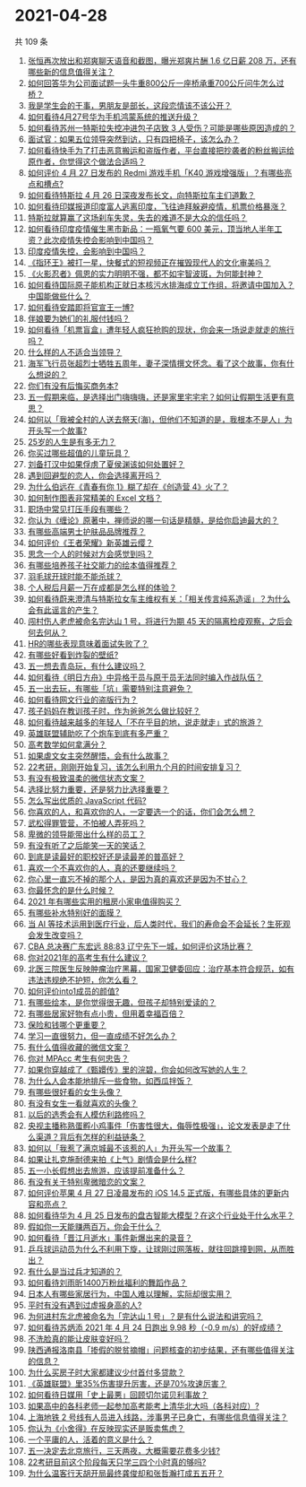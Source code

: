 # 2021-04-28

共 109 条

<!-- BEGIN -->
<!-- 最后更新时间 Wed Apr 28 2021 09:24:20 GMT+0800 (China Standard Time) -->

1. [张恒再次放出和郑爽聊天语音和截图，曝光郑爽片酬 1.6 亿日薪 208
   万，还有哪些新的信息值得关注？](https://www.zhihu.com/question/456689667)
2. [如何回答华为公司面试题一头牛重800公斤一座桥承重700公斤问牛怎么过桥？](https://www.zhihu.com/question/455269838)
3. [我是学生会的干事，男朋友是部长，这段恋情该不该公开？](https://www.zhihu.com/question/305452167)
4. [如何看待4月27号华为手机鸿蒙系统的推送升级？](https://www.zhihu.com/question/456862831)
5. [如何看待苏州一特斯拉失控冲进包子店致 3
   人受伤？可能是哪些原因造成的？](https://www.zhihu.com/question/456824609)
6. [面试官：如果五位领导突然到访，只有四把椅子，该怎么办？](https://www.zhihu.com/question/456412666)
7. [如何看待快手为了打击恶意搬运和盗版作者，平台直接把抄袭者的粉丝搬运给原作者，你觉得这个做法合适吗？](https://www.zhihu.com/question/456833182)
8. [如何评价 4 月 27 日发布的 Redmi 游戏手机「K40
   游戏增强版」？有哪些亮点和槽点?](https://www.zhihu.com/question/455567093)
9. [如何看待特斯拉 4 月 26 日深夜发布长文，向特斯拉车主们道歉？](https://www.zhihu.com/question/456750609)
10. [如何看待印媒报道印度富人逃离印度，飞往迪拜躲避疫情，机票价格暴涨？](https://www.zhihu.com/question/456507428)
11. [特斯拉就算赢了这场刹车失灵，失去的难道不是大众的信任吗？](https://www.zhihu.com/question/456103976)
12. [如何看待印度疫情催生黑市新品：一瓶氧气要 600
    美元，顶当地人半年工资？此次疫情失控会影响到中国吗？](https://www.zhihu.com/question/456762173)
13. [印度疫情失控，会影响到中国吗？](https://www.zhihu.com/question/456775767)
14. [《指环王》被打一星，快餐式的短视频正在摧毁现代人的文化审美吗？](https://www.zhihu.com/question/455715097)
15. [《火影忍者》佩恩的实力明明不强，都不如宇智波斑，为何能封神？](https://www.zhihu.com/question/438703482)
16. [如何看待国际原子能机构正就日本核污水排海成立工作组，将邀请中国加入？中国能做些什么？](https://www.zhihu.com/question/456690380)
17. [如何看待安踏即将官宣王一博?](https://www.zhihu.com/question/456777013)
18. [伴娘要为她们的礼服付钱吗？](https://www.zhihu.com/question/439537108)
19. [如何看待「机票盲盒」遭年轻人疯狂抢购的现状，你会来一场说走就走的旅行吗？](https://www.zhihu.com/question/455933441)
20. [什么样的人不适合当领导？](https://www.zhihu.com/question/324628127)
21. [海军飞行员张超烈士牺牲五周年，妻子深情撰文怀念。看了这个故事，你有什么想说的？](https://www.zhihu.com/question/456803451)
22. [你们有没有后悔买商务本?](https://www.zhihu.com/question/447200202)
23. [五一假期来临，是选择出门嗨嗨嗨，还是家里宅宅宅？如何让假期生活更有意思？](https://www.zhihu.com/question/455996898)
24. [如何以「我被全村的人送去祭天(海)，但他们不知道的是，我根本不是人」为开头写一个故事?](https://www.zhihu.com/question/449279020)
25. [25岁的人生是有多无力？](https://www.zhihu.com/question/362423000)
26. [你买过哪些超值的儿童玩具？](https://www.zhihu.com/question/24744812)
27. [刘备打汉中如果俘虏了夏侯渊该如何处置好？](https://www.zhihu.com/question/338347604)
28. [遇到回避型的恋人，你会选择离开吗？](https://www.zhihu.com/question/451173048)
29. [为什么伯远在《青春有你 1》糊了却在《创造营 4》火了？](https://www.zhihu.com/question/454685611)
30. [如何制作图表非常精美的 Excel 文档？](https://www.zhihu.com/question/24450523)
31. [职场中常见打压手段有哪些？](https://www.zhihu.com/question/450441377)
32. [你认为《缠论》原著中，禅师说的哪一句话是精髓，是给你启迪最大的？](https://www.zhihu.com/question/451477570)
33. [有哪些高端男士护肤品品牌推荐？](https://www.zhihu.com/question/33439391)
34. [如何评价《王者荣耀》新英雄云缨？](https://www.zhihu.com/question/456762502)
35. [思念一个人的时候对方会感觉到吗？](https://www.zhihu.com/question/449534413)
36. [有哪些培养孩子社交能力的绘本值得推荐？](https://www.zhihu.com/question/434399610)
37. [羽毛球开球时能不能杀球？](https://www.zhihu.com/question/455936801)
38. [个人税后月薪一万在成都是怎么样的体验？](https://www.zhihu.com/question/285167315)
39. [如何看待蔚来澄清与特斯拉女车主维权有关：「相关传言纯系造谣」？为什么会有此谣言的产生？](https://www.zhihu.com/question/456827978)
40. [闯村伤人老虎被命名完达山 1 号，将进行为期 45
    天的隔离检疫观察，之后会何去何从？](https://www.zhihu.com/question/456624777)
41. [HR的哪些表现意味着面试失败了？](https://www.zhihu.com/question/20709602)
42. [有哪些好看到炸裂的壁纸?](https://www.zhihu.com/question/425110846)
43. [五一想去青岛玩，有什么建议吗？](https://www.zhihu.com/question/454155019)
44. [如何看待《明日方舟》中异格干员与原干员无法同时编入作战队伍？](https://www.zhihu.com/question/456424641)
45. [五一出去玩，有哪些「坑」需要特别注意避免？](https://www.zhihu.com/question/456629186)
46. [如何看待网文行业的盗版行为？](https://www.zhihu.com/question/456620029)
47. [孩子妈妈在教训孩子时，作为爸爸怎么做比较好？](https://www.zhihu.com/question/456141768)
48. [如何看待越来越多的年轻人「不在乎目的地，说走就走」式的旅游？](https://www.zhihu.com/question/456042879)
49. [英雄联盟辅助吃了个炮车到底有多严重？](https://www.zhihu.com/question/341459636)
50. [高考数学如何拿满分？](https://www.zhihu.com/question/26735443)
51. [如果虐文女主突然醒悟，会有什么故事？](https://www.zhihu.com/question/440221628)
52. [22考研，刚刚开始复习，该怎么利用九个月的时间安排复习？](https://www.zhihu.com/question/452536538)
53. [有没有极致温柔的微信状态文案？](https://www.zhihu.com/question/449122893)
54. [选择比努力重要，还是努力比选择重要？](https://www.zhihu.com/question/455096994)
55. [怎么写出优质的 JavaScript 代码?](https://www.zhihu.com/question/447505820)
56. [你喜欢的人，和喜欢你的人，一定要选一个的话，你们会怎么想？](https://www.zhihu.com/question/453513190)
57. [武松得罪管营，不怕被人弄死吗？](https://www.zhihu.com/question/454308762)
58. [卑微的领导能带出什么样的员工？](https://www.zhihu.com/question/453155337)
59. [有没有听了之后能笑一天的笑话？](https://www.zhihu.com/question/448087107)
60. [到底是读最好的职校好还是读最差的普高好？](https://www.zhihu.com/question/452237521)
61. [喜欢一个不喜欢你的人，真的还要继续吗？](https://www.zhihu.com/question/452728884)
62. [你心里一直忘不掉的那个人，是因为真的喜欢还是因为不甘心？](https://www.zhihu.com/question/452522095)
63. [你最怀念的是什么时候？](https://www.zhihu.com/question/453263418)
64. [2021 年有哪些实用的租房小家电值得购买？](https://www.zhihu.com/question/450161184)
65. [有哪些补水特别好的面膜？](https://www.zhihu.com/question/325591003)
66. [当 AI
    等技术运用到医疗行业，后人类时代，我们的寿命会不会延长？生死观会发生改变吗？](https://www.zhihu.com/question/452351772)
67. [CBA 总决赛广东宏远 88:83
    辽宁先下一城，如何评价这场比赛？](https://www.zhihu.com/question/456867826)
68. [你对2021年的高考生有什么建议？](https://www.zhihu.com/question/371457075)
69. [北医三院医生反映肿瘤治疗黑幕，国家卫健委回应：治疗基本符合规范，如有违法违规绝不护短，你怎么看？](https://www.zhihu.com/question/456794621)
70. [如何评价into1成员的颜值?](https://www.zhihu.com/question/456470539)
71. [有哪些绘本，是你觉得很无趣，但孩子却特别爱读的？](https://www.zhihu.com/question/454395245)
72. [有哪些居家好物有点小贵，但用着幸福百倍？](https://www.zhihu.com/question/448409513)
73. [保险和钱哪个更重要？](https://www.zhihu.com/question/456795462)
74. [学习一直很努力，但一直成绩不好怎么办？](https://www.zhihu.com/question/455830570)
75. [有什么值得收藏的微信文案？](https://www.zhihu.com/question/449235018)
76. [你对 MPAcc 考生有何忠告？](https://www.zhihu.com/question/266728576)
77. [如果你穿越成了《甄嬛传》里的浣碧，你会如何改写她的人生？](https://www.zhihu.com/question/403088622)
78. [为什么人会本能地排斥一些食物，如西瓜拌饭？](https://www.zhihu.com/question/336056006)
79. [有哪些很好看的女生头像？](https://www.zhihu.com/question/314854320)
80. [有没有女生一看就喜欢的头像？](https://www.zhihu.com/question/410954554)
81. [以后的选秀会有人模仿利路修吗？](https://www.zhihu.com/question/455026059)
82. [央视主播称熟蛋孵小鸡事件「伤害性很大，侮辱性极强」，论文发表是走了什么渠道？背后有怎样的利益链条？](https://www.zhihu.com/question/456771764)
83. [如何以「我惹了满京城最不该惹的人」为开头写一个故事？](https://www.zhihu.com/question/436381988)
84. [如果让扎克施耐德来拍《上气》剧情会是什么样?](https://www.zhihu.com/question/455062199)
85. [五一小长假想出去旅游，应该提前准备什么？](https://www.zhihu.com/question/454431058)
86. [有没有关于特别卑微暗恋的文案？](https://www.zhihu.com/question/452924862)
87. [如何评价苹果 4 月 27 日凌晨发布的 iOS 14.5
    正式版，有哪些具体的更新内容和亮点？](https://www.zhihu.com/question/456432980)
88. [如何看待华为 4 月 25
    日发布的盘古智能大模型？在这个行业处于什么水平？](https://www.zhihu.com/question/456443707)
89. [假如你一天能赚两百万，你会干什么？](https://www.zhihu.com/question/456751113)
90. [如何看待「晋江月逝水」事件新爆出来的录音？](https://www.zhihu.com/question/456698766)
91. [乒乓球运动员为什么不利用下旋，让球刚过网落板，就往回跳撞到网，从而胜出？](https://www.zhihu.com/question/453888891)
92. [有什么是当过兵才知道的？](https://www.zhihu.com/question/276955696)
93. [如何看待刘雨昕1400万粉丝福利的舞蹈作品？](https://www.zhihu.com/question/456685594)
94. [日本人有哪些家居行为，中国人难以理解，实际却很实用？](https://www.zhihu.com/question/365091172)
95. [平时有没有遇到过虚报身高的人?](https://www.zhihu.com/question/331976799)
96. [为何进村东北虎被命名为「完达山 1 号」？是有什么说法和讲究吗？](https://www.zhihu.com/question/456618989)
97. [如何看待苏炳添 2021 年 4 月 24 日跑出 9.98 秒（-0.9
    m/s）的好成绩？](https://www.zhihu.com/question/456330592)
98. [不洗脸真的能让皮肤变好吗？](https://www.zhihu.com/question/317026624)
99. [陕西通报洛南县「掺假的脱贫摘帽」问题核查的初步结果，还有哪些值得关注的信息？](https://www.zhihu.com/question/456741134)
100. [为什么买房子时大家都建议少付首付多贷款？](https://www.zhihu.com/question/311795004)
101. [《英雄联盟》里35%伤害提升厉害，还是70%攻速厉害？](https://www.zhihu.com/question/456472020)
102. [如何看待日媒用「史上最悪」回顾切尔诺贝利事故？](https://www.zhihu.com/question/456713294)
103. [如果高中的各科老师一起参加高考能考上清华北大吗（各科对应）?](https://www.zhihu.com/question/443860742)
104. [上海地铁 2
     号线有人员进入线路，涉事男子已身亡，有哪些信息值得关注？](https://www.zhihu.com/question/456666009)
105. [你认为《小舍得》在反映现实还是贩卖焦虑？](https://www.zhihu.com/question/456153655)
106. [一个平庸的人，活着的意义是什么？](https://www.zhihu.com/question/436020711)
107. [五一决定去北京旅行，三天两夜，大概需要花费多少钱?](https://www.zhihu.com/question/452999311)
108. [22考研目前这个阶段每天只学三四个小时真的够吗?](https://www.zhihu.com/question/456380899)
109. [为什么温客行天胡开局最终龚俊却和张哲瀚打成五五开？](https://www.zhihu.com/question/451602312)

<!-- END -->
